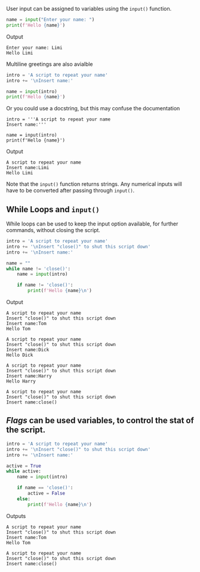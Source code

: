 User input can be assigned to variables using the ```input()``` function.
```python
name = input("Enter your name: ")
print(f'Hello {name}')
```
Output
```
Enter your name: Limi
Hello Limi
```
Multiline greetings are also avialble
```python
intro = 'A script to repeat your name'
intro += '\nInsert name:'

name = input(intro)
print(f'Hello {name}')
```
Or you could use a docstring, but this may confuse the documentation
```
intro = '''A script to repeat your name
Insert name:'''

name = input(intro)
print(f'Hello {name}')
```
Output
```
A script to repeat your name
Insert name:Limi
Hello Limi
```
Note that the ```input()``` function returns strings. Any numerical inputs will have to be converted after passing through ```input()```.

## While Loops and ```input()```
While loops can be used to keep the input option available, for further commands, without closing the script.
```python
intro = 'A script to repeat your name'
intro += '\nInsert "close()" to shut this script down'
intro += '\nInsert name:'

name = ""
while name != 'close()':
    name = input(intro)

    if name != 'close()':
        print(f'Hello {name}\n')
```
Output
```
A script to repeat your name
Insert "close()" to shut this script down
Insert name:Tom
Hello Tom

A script to repeat your name
Insert "close()" to shut this script down
Insert name:Dick
Hello Dick

A script to repeat your name
Insert "close()" to shut this script down
Insert name:Harry
Hello Harry

A script to repeat your name
Insert "close()" to shut this script down
Insert name:close()
```

## _Flags_ can be used variables, to control the stat of the script.
```python
intro = 'A script to repeat your name'
intro += '\nInsert "close()" to shut this script down'
intro += '\nInsert name:'

active = True
while active:
    name = input(intro)

    if name == 'close()':
        active = False
    else:
        print(f'Hello {name}\n')
```
Outputs
```
A script to repeat your name
Insert "close()" to shut this script down
Insert name:Tom
Hello Tom

A script to repeat your name
Insert "close()" to shut this script down
Insert name:close()
```
